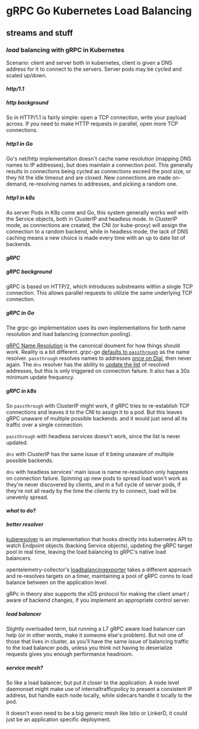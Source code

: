 # gRPC Go Kubernetes Load Balancing

## streams and stuff

### _load_ balancing with gRPC in Kubernetes

Scenario:
client and server both in kubernetes,
client is given a DNS address for it to connect to the servers.
Server pods may be cycled and scaled up/down.

#### _http/1.1_

##### _http_ background

So in HTTP/1.1 is fairly simple:
open a TCP connection, write your payload across.
If you need to make HTTP requests in parallel,
open more TCP connections.

##### _http1_ in Go

Go's net/http implementation doesn't cache name resolution
(mapping DNS names to IP addresses),
but does maintain a connection pool.
This generally results in connections being cycled
as connections exceed the pool size,
or they hit the idle timeout and are closed.
New connections are made on-demand, re-resolving names to addresses,
and picking a random one.

##### _http1_ in k8s

As server Pods in K8s come and Go,
this system generally works well with the Service objects,
both in ClusterIP and headless mode.
In ClusterIP mode, as connections are created,
the CNI (or kube-proxy) will assign the connection to a random backend,
while in headless mode,
the lack of DNS caching means a new choice is made every time with an up to date list of backends.

#### _gRPC_

##### _gRPC_ background

gRPC is based on HTTP/2,
which introduces substreams within a single TCP connection.
This allows parallel requests to utilizie the same underlying TCP connection.

##### _gRPC_ in Go

The grpc-go implementation uses its own implementations
for both name resolution and load balancing (connection pooling).

[gRPC Name Resolution] is the canonical doument for how things should work.
Reality is a bit different.
grpc-go [defaults to `passthrough`] as the name resolver.
`passthrough` resolves names to addresses [once on Dial], then never again.
The `dns` resolver has the ability to [update the list] of resolved addresses,
but this is only triggered on connection failure.
It also has a 30s minimum update frequency.

[grpc name resolution]: https://github.com/grpc/grpc/blob/master/doc/naming.md
[defaults to `passthrough`]: https://github.com/grpc/grpc-go/blob/master/resolver/resolver.go#L39
[once on Dial]: https://github.com/grpc/grpc-go/blob/master/internal/resolver/passthrough/passthrough.go#L41
[update the list]: https://github.com/grpc/grpc-go/blob/master/internal/resolver/dns/dns_resolver.go#L209

##### _gRPC_ in k8s

So `passthrough` with ClusterIP might work,
if gRPC tries to re-establish TCP connections and leaves it to the CNI to assign it to a pod.
But this leaves gRPC unaware of multiple possible backends.
and it would just send all its traffic over a single connection.

`passthrough` with headless services doesn't work,
since the list is never updated.

`dns` with ClusterIP has the same issue of it being unaware of multiple possible backends.

`dns` with headless services' main issue is
name re-resolution only happens on connection failure.
Spinning up new pods to spread load won't work as they're never discovered by clients,
and in a full cycle of server pods, if they're not all ready by the time the clients try to connect,
load will be unevenly spread.

#### _what_ to do?

##### _better_ resolver

[kuberesolver] is an implementation that hooks directly into kubernetes API to watch
Endpoint objects (backing Service objects),
updating the gRPC target pool in real time,
leaving the load balancing to gRPC's native load balancers.

[kuberesolver]: https://github.com/sercand/kuberesolver

opentelemetry-collector's [loadbalancingexporter] takes a different approach
and re-resolves targets on a timer,
maintaining a pool of gRPC conns to load balance between on the application level.

[loadbalancingexporter]: https://github.com/open-telemetry/opentelemetry-collector-contrib/blob/main/exporter/loadbalancingexporter/loadbalancer.go

gRPc in theory also supports the xDS protocol for making the client smart / aware of backend changes,
if you implement an appropriate control server.

##### _load_ balancer

Slightly overloaded term, but running a L7 gRPC aware load balancer can help
(or in other words, make it someone else's problem).
But not one of those that lives in cluster,
as you'll have the same issue of balancing traffic to the load balancer pods,
unless you think not having to deserialize requests gives you enough performance headroom.

##### _service_ mesh?

So like a load balancer, but put it closer to the application.
A node level daemonset might make use of internaltrafficpolicy to present a consistent IP address,
but handle each node locally,
while sidecars handle it locally to the pod.

It doesn't even need to be a big generic mesh like Istio or LinkerD,
it could just be an application specific deployment.
